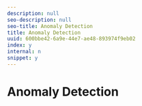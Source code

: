 ```yaml
---
description: null
seo-description: null
seo-title: Anomaly Detection
title: Anomaly Detection
uuid: 600bbe42-6a9e-44e7-ae48-893974f9eb02
index: y
internal: n
snippet: y
---
```


# Anomaly Detection

